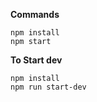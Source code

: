 __Commands__

```
npm install
npm start
```

__To Start dev__

```
npm install
npm run start-dev
```
